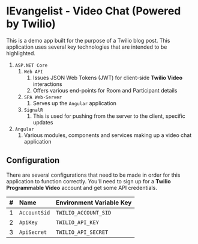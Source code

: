 # IEvangelist - Video Chat (Powered by Twilio)

This is a demo app built for the purpose of a Twilio blog post. This application uses several key technologies that are intended to be highlighted.

1. `ASP.NET Core`
    1. `Web API`
        1. Issues JSON Web Tokens (JWT) for client-side __Twilio Video__ interactions
        1. Offers various end-points for Room and Participant details
    1. `SPA Web-Server`
        1. Serves up the `Angular` application
    1. `SignalR`
        1. This is used for pushing from the server to the client, specific updates
1. `Angular`
    1. Various modules, components and services making up a video chat application
	 
## Configuration

There are several configurations that need to be made in order for this application to function correctly. You'll need to sign up for a __Twilio Programmable Video__ account and get some API credentials.

| # | Name | Environment Variable Key  | 
|--:|:--|:--|
| 1 | `AccountSid` | `TWILIO_ACCOUNT_SID` |
| 2 | `ApiKey` | `TWILIO_API_KEY`  |
| 3 | `ApiSecret` | `TWILIO_API_SECRET`  |
